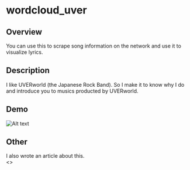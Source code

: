 # wordcloud_uver

## Overview  
 You can use this to scrape song information on the network and use it to visualize lyrics.  
## Description  
  I like UVERworld (the Japanese Rock Band). So I make it to know why I do and introduce you to musics producted by UVERworld.  
## Demo  
![Alt text](/ja_wordcloud/wordcloud_en_XXX.png)  

## Other  
I also wrote an article about this.  
<>